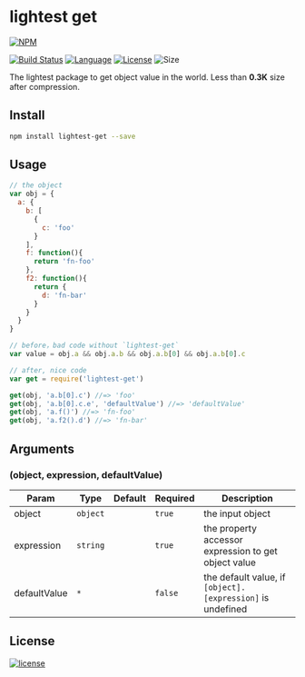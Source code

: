 # lightest get

[![NPM][img-npm]][url-npm]

[![Build Status][img-travis]][url-travis]
[![Language][img-javascript]][url-github]
[![License][img-mit]][url-mit]
![Size][img-npm-min]

The lightest package to get object value in the world. Less than **0.3K** size after compression.

## Install
```bash
npm install lightest-get --save
```

## Usage
```javascript
// the object
var obj = {
  a: {
    b: [
      {
        c: 'foo'
      }
    ],
    f: function(){
      return 'fn-foo'
    },
    f2: function(){
      return {
        d: 'fn-bar'
      }
    }
  }
}

// before，bad code without `lightest-get`
var value = obj.a && obj.a.b && obj.a.b[0] && obj.a.b[0].c

// after, nice code
var get = require('lightest-get')

get(obj, 'a.b[0].c') //=> 'foo'
get(obj, 'a.b[0].c.e', 'defaultValue') //=> 'defaultValue'
get(obj, 'a.f()') //=> 'fn-foo'
get(obj, 'a.f2().d') //=> 'fn-bar'
```

## Arguments
### (object, expression, defaultValue)

| Param | Type | Default | Required | Description |
| --- | --- | --- | --- | --- |
| object | `object` |  | `true` | the input object |
| expression | `string` |  | `true` | the property accessor expression to get object value |
| defaultValue | `*` |  | `false`| the default value, if `[object].[expression]` is undefined |

## License

[![license][img-mit]][url-mit]


[url-github]: https://github.com/ChanceYu/lightest-get
[url-npm]: https://www.npmjs.com/package/lightest-get
[url-travis]: https://travis-ci.org/ChanceYu/lightest-get
[url-mit]: https://opensource.org/licenses/mit-license.php

[img-npm]: https://nodei.co/npm/lightest-get.png?compact=true
[img-travis]: https://travis-ci.org/ChanceYu/lightest-get.svg?branch=master
[img-javascript]: https://img.shields.io/badge/language-JavaScript-brightgreen.svg
[img-mit]: https://img.shields.io/badge/license-MIT-blue.svg
[img-npm-min]: https://img.shields.io/bundlephobia/min/lightest-get.svg